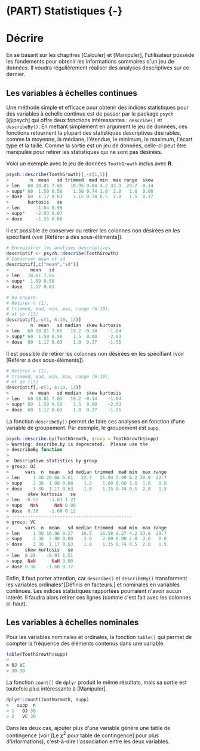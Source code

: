 # (PART) Statistiques {-}

# Décrire

En se basant sur les chapitres [Calculer] et [Manipuler], l'utilisateur possède les fondements pour obtenir les informations sommaires d'un jeu de données. Il voudra régulièrement réaliser des analyses descriptives sur ce dernier. 

## Les variables à échelles continues

Une méthode simple et efficace pour obtenir des indices statistiques pour des variables à échelle continue est de passer par le package `psych` [@psych] qui offre deux fonctions intéressantes : `describe()` et `describeBy()`. En mettant simplement en argument le jeu de données, ces fonctions retournent la plupart des statistiques descriptives désirables, comme la moyenne, la médiane, l'étendue, le minimum, le maximum, l'écart type et la taille. Comme la sortie est un jeu de données, celle-ci peut être manipulée pour retirer les statistiques qui ne sont pas désirées.

Voici un exemple avec le jeu de données `ToothGrowth` inclus avec **R**.


```r
psych::describe(ToothGrowth)[,-c(1,5)]
>        n  mean   sd trimmed  mad min  max range  skew
> len   60 18.81 7.65   18.95 9.04 4.2 33.9  29.7 -0.14
> supp* 60  1.50 0.50    1.50 0.74 1.0  2.0   1.0  0.00
> dose  60  1.17 0.63    1.15 0.74 0.5  2.0   1.5  0.37
>       kurtosis   se
> len      -1.04 0.99
> supp*    -2.03 0.07
> dose     -1.55 0.08
```

Il est possible de conserver ou retirer les colonnes non désirées en les spécifiant (voir [Référer à des sous-éléments]).


```r
# Enregistrer les analyses descriptives
descriptif <- psych::describe(ToothGrowth)
# Conserver mean et sd
descriptif[,c("mean","sd")]
>        mean   sd
> len   18.81 7.65
> supp*  1.50 0.50
> dose   1.17 0.63

# Ou encore
# Retirer n (1), 
# trimmed, mad, min, max, range (6:10),
# et se (13)
descriptif[,-c(1, 6:10, 13)]
>        n  mean   sd median  skew kurtosis
> len   60 18.81 7.65   19.2 -0.14    -1.04
> supp* 60  1.50 0.50    1.5  0.00    -2.03
> dose  60  1.17 0.63    1.0  0.37    -1.55
```

Il est possible de retirer les colonnes non désirées en les spécifiant (voir [Référer à des sous-éléments]).


```r
# Retirer n (1), 
# trimmed, mad, min, max, range (6:10),
# et se (13)
descriptif[,-c(1, 6:10, 13)]
>        n  mean   sd median  skew kurtosis
> len   60 18.81 7.65   19.2 -0.14    -1.04
> supp* 60  1.50 0.50    1.5  0.00    -2.03
> dose  60  1.17 0.63    1.0  0.37    -1.55
```

La fonction `describeBy()` permet de faire ces analyses en fonction d'une variable de groupement. Par exemple, le groupement est `supp`. 


```r
psych::describe.by(ToothGrowth, group = ToothGrowth$supp)
> Warning: describe.by is deprecated.  Please use the
> describeBy function
> 
>  Descriptive statistics by group 
> group: OJ
>      vars  n  mean   sd median trimmed  mad min  max range
> len     1 30 20.66 6.61   22.7   21.04 5.49 8.2 30.9  22.7
> supp    2 30  1.00 0.00    1.0    1.00 0.00 1.0  1.0   0.0
> dose    3 30  1.17 0.63    1.0    1.15 0.74 0.5  2.0   1.5
>       skew kurtosis   se
> len  -0.52    -1.03 1.21
> supp   NaN      NaN 0.00
> dose  0.36    -1.60 0.12
> --------------------------------------------- 
> group: VC
>      vars  n  mean   sd median trimmed  mad min  max range
> len     1 30 16.96 8.27   16.5   16.58 9.27 4.2 33.9  29.7
> supp    2 30  2.00 0.00    2.0    2.00 0.00 2.0  2.0   0.0
> dose    3 30  1.17 0.63    1.0    1.15 0.74 0.5  2.0   1.5
>      skew kurtosis   se
> len  0.28    -0.93 1.51
> supp  NaN      NaN 0.00
> dose 0.36    -1.60 0.12
```

Enfin, il faut porter attention, car `describe()` et `describeBy()` transforment les variables ordinales^[Définis en facteurs.] et nominales en variables continues. Les indices statistiques rapportées pourraient n'avoir aucun intérêt. Il faudra alors retirer ces lignes (comme c'est fait avec les colonnes ci-haut).

## Les variables à échelles nominales

Pour les variables nominales et ordinales, la fonction `table()` qui permet de compter la fréquence des éléments contenus dans une variable.


```r
table(ToothGrowth$supp)
> 
> OJ VC 
> 30 30
```

La fonction `count()` de `dplyr` produit le même résultats, mais sa sortie est toutefois plus intéressante à [Manipuler].


```r
dplyr::count(ToothGrowth, supp)
>   supp  n
> 1   OJ 30
> 2   VC 30
```

Dans les deux cas, ajouter plus d'une variable génère une table de contingence (voir [Le $\chi^2$ pour table de contingence] pour plus d'informations), c'est-à-dire l'association entre les deux variables.


